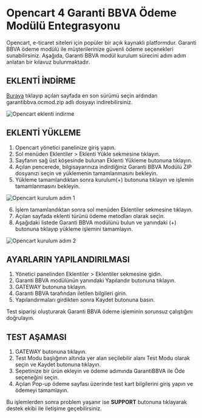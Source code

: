# Opencart 4 Garanti BBVA Ödeme Modülü Entegrasyonu

Opencart, e-ticaret siteleri için popüler bir açık kaynaklı platformdur. Garanti BBVA ödeme modülü ile müşterilerinize güvenli ödeme seçenekleri sunabilirsiniz. 
Aşağıda, Garanti BBVA modül kurulum sürecini adım adım anlatan bir kılavuz bulunmaktadır.

## EKLENTİ İNDİRME

[Buraya](https://github.com/eticsoft/garantibbva-opencart4-module/releases) tıklayıp açılan sayfada en son sürümü seçin ardından garantibbva.ocmod.zip adlı dosyayı indirebilirsiniz.

![Opencart eklenti indirme](https://cdn.paythor.com/3/104/installation/4/install.png)

## EKLENTİ YÜKLEME

1. Opencart yönetici panelinize giriş yapın.
2. Sol menüden Eklentiler > Eklenti Yükle sekmesine tıklayın.
3. Sayfanın sağ üst köşesinde bulunan Eklenti Yükleme butonuna tıklayın.
4. Açılan pencerede, bilgisayarınıza indirdiğiniz Garanti BBVA Modülü ZIP dosyanızı seçin ve yüklemenin tamamlanmasını bekleyin.
5. Yükleme tamamlandıktan sonra kurulum(+) butonuna tıklayın ve işlemin tamamlanmasını bekleyin.

![Opencart kurulum adım 1](https://cdn.paythor.com/3/104/installation/4/1.png)

6. İşlem tamamlandıktan sonra sol menüden Eklentiler sekmesine tıklayın.
7. Açılan sayfada eklenti türünü ödeme metodları olarak seçin.
8. Aşağıdaki listede Garanti BBVA modülünü bulun ve yanındaki (+) butonuna tıklayıp yükleme işlemini tamamlayın.

![Opencart kurulum adım 2](https://cdn.paythor.com/3/104/installation/4/2.png)

## AYARLARIN YAPILANDIRILMASI

1. Yönetici panelinden Eklentiler > Eklentiler sekmesine gidin.
2. Garanti BBVA modülünün yanındaki Yapılandır butonuna tıklayın.
3. GATEWAY butonuna tıklayın.
4. Garanti BBVA tarafından iletilen bilgileri girin.
5. Yapılandırmaları girdikten sonra Kaydet butonuna basın.

Test siparişi oluşturarak Garanti BBVA ödeme işleminin sorunsuz çalıştığını doğrulayın.
## TEST AŞAMASI

1. GATEWAY butonuna tıklayın.
2. Test Modu başlığının altında yer alan seçilebilir alanı Test Modu olarak seçin ve Kaydet butonuna tıklayın.
3. Sepetinize bir ürün ekleyin ve ödeme adımında GarantiBBVA ile Öde seçeneğini seçin.
4. Açılan Pop-up ödeme sayfası üzerinde test kart bilgilerini giriş yapın ve ödemeyi tamamlayın.

Bu işlemlerden sonra problem yaşanır ise **SUPPORT** butonuna tıklayarak destek ekibi ile iletişime geçebilirsiniz.

